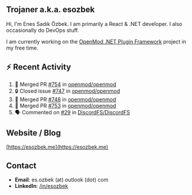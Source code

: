 ##  Trojaner a.k.a. esozbek
Hi, I'm Enes Sadık Özbek. I am primarily a React & .NET developer. I also occasionally do DevOps stuff.

I am currently working on the [OpenMod .NET Plugin Framework](https://github.com/openmod/openmod) project in my free time. 

## :zap: Recent Activity

<!--START_SECTION:activity-->
1. 🎉 Merged PR [#754](https://github.com/openmod/openmod/pull/754) in [openmod/openmod](https://github.com/openmod/openmod)
2. 🔒 Closed issue [#747](https://github.com/openmod/openmod/issues/747) in [openmod/openmod](https://github.com/openmod/openmod)
3. 🎉 Merged PR [#748](https://github.com/openmod/openmod/pull/748) in [openmod/openmod](https://github.com/openmod/openmod)
4. 🎉 Merged PR [#753](https://github.com/openmod/openmod/pull/753) in [openmod/openmod](https://github.com/openmod/openmod)
5. 🗣 Commented on [#29](https://github.com/DiscordFS/DiscordFS/issues/29#issuecomment-1744315981) in [DiscordFS/DiscordFS](https://github.com/DiscordFS/DiscordFS)
<!--END_SECTION:activity-->

## Website / Blog
[https://esozbek.me](https://esozbek.me)

## Contact
- **Email**: es.ozbek (at) outlook (dot) com
- **LinkedIn**: [/in/esozbek](https://linkedin.com/in/esozbek)
